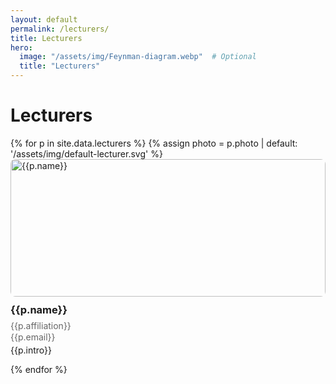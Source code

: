 ```yaml
---
layout: default
permalink: /lecturers/
title: Lecturers
hero:
  image: "/assets/img/Feynman-diagram.webp"  # Optional
  title: "Lecturers"
---
```

# Lecturers

<div class="grid grid-2">
  {% for p in site.data.lecturers %}
    {% assign photo = p.photo | default: '/assets/img/default-lecturer.svg' %}
    <div class="card">
      <img src="{{photo | relative_url}}" alt="{{p.name}}" style="width:100%;max-height:220px;object-fit:cover;border-radius:8px;margin-bottom:.5rem">
      <h3 style="margin:.2rem 0">{{p.name}}</h3>
      <div style="color:#666;margin:0.5rem 0; line-height:1.2">{{p.affiliation}}</div>
      <div style="color:#666;margin:-0.5rem 0">{{p.email}}</div>
      <p style="margin-top:.75rem">{{p.intro}}</p>
    </div>
  {% endfor %}
</div>
